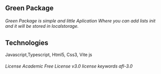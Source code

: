 ## Green Package

###### Green Package is simple and little Aplication Where you can add lists init and it will be stored in localstorage.

## Technologies

Javascript,Typescript, Html5, Css3, Vite js

###### License Academic Free License v3.0 license keywords afl-3.0
